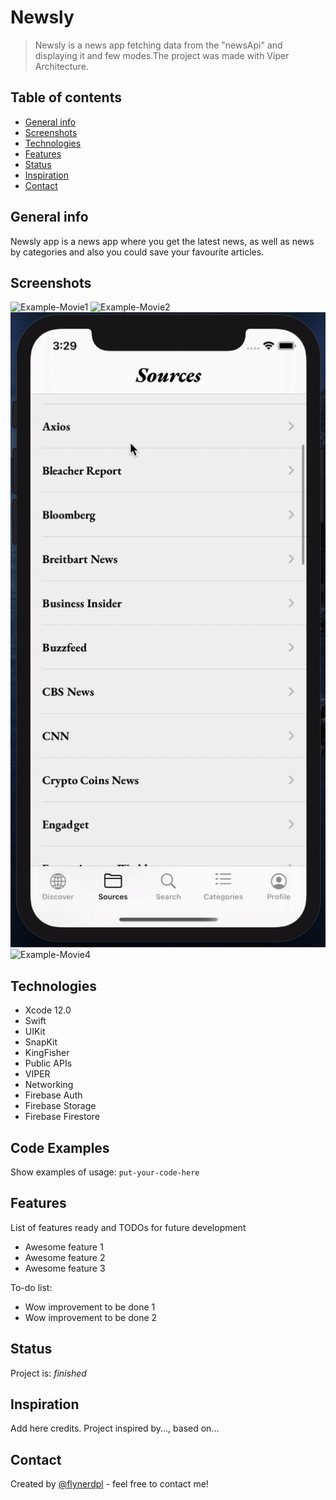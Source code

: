 # Newsly
> Newsly is a news app fetching data from the "newsApi" and displaying it and few modes.The project was made with Viper Architecture.

## Table of contents
* [General info](#general-info)
* [Screenshots](#screenshots)
* [Technologies](#technologies)
* [Features](#features)
* [Status](#status)
* [Inspiration](#inspiration)
* [Contact](#contact)

## General info
Newsly app is a news app where you get the latest news, as well as news by categories and also you could save your favourite articles.

## Screenshots
![Example-Movie1](./Movie1-Gif.gif)
![Example-Movie2](./Movie2-Gif.gif)
![Example-Movie3](./Movie3-Gif.gif)
![Example-Movie4](./Movie4-Gif.gif)

## Technologies
* Xcode 12.0
* Swift
* UIKit
* SnapKit
* KingFisher
* Public APIs
* VIPER
* Networking
* Firebase Auth
* Firebase Storage
* Firebase Firestore

## Code Examples
Show examples of usage:
`put-your-code-here`

## Features
List of features ready and TODOs for future development
* Awesome feature 1
* Awesome feature 2
* Awesome feature 3

To-do list:
* Wow improvement to be done 1
* Wow improvement to be done 2

## Status
Project is: _finished_

## Inspiration
Add here credits. Project inspired by..., based on...

## Contact
Created by [@flynerdpl](http://developer.foursquare.com) - feel free to contact me!
